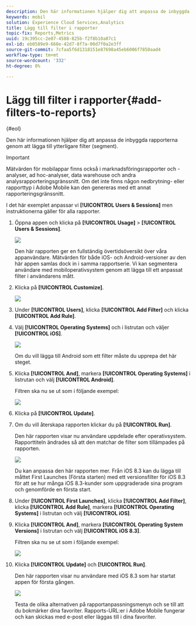 ```yaml
---
description: Den här informationen hjälper dig att anpassa de inbyggda rapporterna genom att lägga till ytterligare filter (segment).
keywords: mobil
solution: Experience Cloud Services,Analytics
title: Lägg till filter i rapporter
topic-fix: Reports,Metrics
uuid: 19c395cc-2e07-4588-825b-f2f8b10a87c1
exl-id: eb0589e9-668e-42d7-8f7a-00d7f0a2e3ff
source-git-commit: 7cfaa5f6d1318151e87698a45eb6006f7850aad4
workflow-type: tm+mt
source-wordcount: '332'
ht-degree: 0%

---
```


# Lägg till filter i rapporter{#add-filters-to-reports}

{#eol}

Den här informationen hjälper dig att anpassa de inbyggda rapporterna genom att lägga till ytterligare filter (segment).

>[!IMPORTANT]
>
>Mätvärden för mobilappar finns också i marknadsföringsrapporter och -analyser, ad hoc-analyser, data warehouse och andra analysrapporteringsgränssnitt. Om det inte finns någon nedbrytning- eller rapporttyp i Adobe Mobile kan den genereras med ett annat rapporteringsgränssnitt.

I det här exemplet anpassar vi **[!UICONTROL Users & Sessions]** men instruktionerna gäller för alla rapporter.

1. Öppna appen och klicka på **[!UICONTROL Usage]** > **[!UICONTROL Users & Sessions]**.

   ![](assets/customize1.png)

   Den här rapporten ger en fullständig övertidsöversikt över våra appanvändare. Mätvärden för både iOS- och Android-versioner av den här appen samlas dock in i samma rapportserie. Vi kan segmentera användare med mobiloperativsystem genom att lägga till ett anpassat filter i användarens mått.

1. Klicka på **[!UICONTROL Customize]**.

   ![](assets/customize2.png)

1. Under **[!UICONTROL Users]**, klicka **[!UICONTROL Add Filter]** och klicka **[!UICONTROL Add Rule]**.

1. Välj **[!UICONTROL Operating Systems]** och i listrutan och väljer **[!UICONTROL iOS]**.

   ![](assets/customize3.png)

   Om du vill lägga till Android som ett filter måste du upprepa det här steget.

1. Klicka **[!UICONTROL And]**, markera **[!UICONTROL Operating Systems]** i listrutan och välj **[!UICONTROL Android]**.

   Filtren ska nu se ut som i följande exempel:

   ![](assets/customize4.png)

1. Klicka på **[!UICONTROL Update]**.
1. Om du vill återskapa rapporten klickar du på **[!UICONTROL Run]**.

   Den här rapporten visar nu användare uppdelade efter operativsystem. Rapporttiteln ändrades så att den matchar de filter som tillämpades på rapporten.

   ![](assets/customize5.png)

   Du kan anpassa den här rapporten mer. Från iOS 8.3 kan du lägga till måttet First Launches (Första starten) med ett versionsfilter för iOS 8.3 för att se hur många iOS 8.3-kunder som uppgraderade sina program och genomförde en första start.
1. Under **[!UICONTROL First Launches]**, klicka **[!UICONTROL Add Filter]**, klicka **[!UICONTROL Add Rule]**, markera **[!UICONTROL Operating Systems]** i listrutan och välj **[!UICONTROL iOS]**.
1. Klicka **[!UICONTROL And]**, markera **[!UICONTROL Operating System Versions]** i listrutan och välj **[!UICONTROL iOS 8.3]**.

   Filtren ska nu se ut som i följande exempel:

   ![](assets/customize6.png)

1. Klicka **[!UICONTROL Update]** och **[!UICONTROL Run]**.

   Den här rapporten visar nu användare med iOS 8.3 som har startat appen för första gången.

   ![](assets/customize7.png)

   Testa de olika alternativen på rapportanpassningsmenyn och se till att du bokmärker dina favoriter. Rapports-URL:er i Adobe Mobile fungerar och kan skickas med e-post eller läggas till i dina favoriter.
